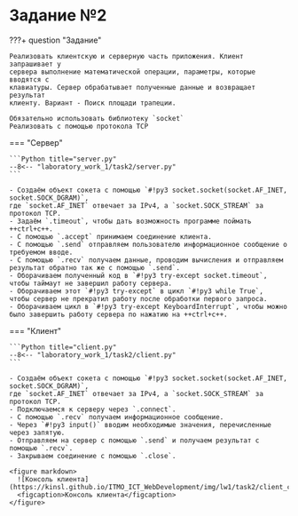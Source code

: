 # Задание №2

???+ question "Задание"

    Реализовать клиентскую и серверную часть приложения. Клиент запрашивает у
    сервера выполнение математической операции, параметры, которые вводятся с
    клавиатуры. Сервер обрабатывает полученные данные и возвращает результат
    клиенту. Вариант - Поиск площади трапеции.

    Обязательно использовать библиотеку `socket`  
    Реализовать с помощью протокола TCP

=== "Сервер"

    ```Python title="server.py"
    --8<-- "laboratory_work_1/task2/server.py"
    ```
    
    - Создаём объект сокета с помощью `#!py3 socket.socket(socket.AF_INET, socket.SOCK_DGRAM)`, 
    где `socket.AF_INET` отвечает за IPv4, а `socket.SOCK_STREAM` за протокол TCP.
    - Задаём `.timeout`, чтобы дать возможность программе поймать ++ctrl+c++.
    - С помощью `.accept` принимаем соединение клиента.
    - С помощью `.send` отправляем пользователю информационное сообщение о требуемом вводе.
    - С помощью `.recv` получаем данные, проводим вычисления и отправляем результат обратно так же с помощью `.send`.
    - Оборачиваем полученный код в `#!py3 try-except socket.timeout`, чтобы таймаут не завершил работу сервера.
    - Оборачиваем этот `#!py3 try-except` в цикл `#!py3 while True`, 
    чтобы сервер не прекратил работу после обработки первого запроса.
    - Оборачиваем цикл в `#!py3 try-except KeyboardInterrupt`, чтобы можно было завершить работу сервера по нажатию на ++ctrl+c++.

=== "Клиент"

    ```Python title="client.py"
    --8<-- "laboratory_work_1/task2/client.py"
    ```

    - Создаём объект сокета с помощью `#!py3 socket.socket(socket.AF_INET, socket.SOCK_DGRAM)`, 
    где `socket.AF_INET` отвечает за IPv4, а `socket.SOCK_STREAM` за протокол TCP.
    - Подключаемся к серверу через `.connect`.
    - С помощью `.recv` получаем информационное сообщение.
    - Через `#!py3 input()` вводим необходимые значения, перечисленные через запятую.
    - Отправляем на сервер с помощью `.send` и получаем результат с помощью `.recv`.
    - Закрываем соединение с помощью `.close`.

    <figure markdown>
      ![Консоль клиента](https://kinsl.github.io/ITMO_ICT_WebDevelopment/img/lw1/task2/client_console.png)
      <figcaption>Консоль клиента</figcaption>
    </figure>